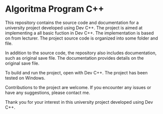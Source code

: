 # Algoritma Program C++

This repository contains the source code and documentation for a university project developed using Dev C++. The project is aimed at implementing a all basic fuction in Dev C++. The implementation is based on from lecturer. The project source code is organized into some folder and file.

In addition to the source code, the repository also includes documentation, such as original save file. The documentation provides details on the original save file.

To build and run the project, open with Dev C++. The project has been tested on Windows.

Contributions to the project are welcome. If you encounter any issues or have any suggestions, please contact me.

Thank you for your interest in this university project developed using Dev C++.
